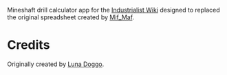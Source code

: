Mineshaft drill calculator app for the [Industrialist Wiki](https://industrialist.fandom.com/wiki/Industrialist_Wiki) designed to replaced the original spreadsheet created by [Mif_Maf](https://industrialist.fandom.com/wiki/User:MifMaf).

Credits
=
Originally created by [Luna Doggo](https://industrialist.fandom.com/wiki/User:TheRealArcticSnowLunaDoggo).
